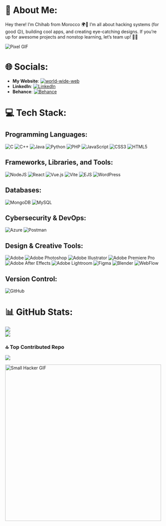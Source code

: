 # 💫 About Me:
Hey there! I’m Chihab from Morocco 🌍🚀 I’m all about hacking systems (for good 😉), building cool apps, and creating eye-catching designs. If you’re up for awesome projects and nonstop learning, let’s team up! 🎉✨

![Pixel GIF](https://media1.tenor.com/m/xRA9bB2fs1cAAAAC/zelda-link.gif)

# 🌐 Socials:

- **My Website**: [![world-wide-web](https://img.shields.io/badge/Website-%23000000.svg?logo=world-wide-web&logoColor=white)](https://chihabalaoui.com/)
- **LinkedIn**: [![LinkedIn](https://img.shields.io/badge/LinkedIn-%230077B5.svg?logo=linkedin&logoColor=white)](https://linkedin.com/in/chihab-medaghri-alaoui) 
- **Behance**: [![Behance](https://img.shields.io/badge/Behance-1769ff?logo=behance&logoColor=white)](https://behance.net/STRIX357)


# 💻 Tech Stack:

## Programming Languages:
![C](https://img.shields.io/badge/c-%2300599C.svg?style=flat&logo=c&logoColor=white) 
![C++](https://img.shields.io/badge/c++-%2300599C.svg?style=flat&logo=c%2B%2B&logoColor=white) 
![Java](https://img.shields.io/badge/java-%23ED8B00.svg?style=flat&logo=openjdk&logoColor=white) 
![Python](https://img.shields.io/badge/python-3670A0?style=flat&logo=python&logoColor=ffdd54) 
![PHP](https://img.shields.io/badge/php-%23777BB4.svg?style=flat&logo=php&logoColor=white) 
![JavaScript](https://img.shields.io/badge/javascript-%23323330.svg?style=flat&logo=javascript&logoColor=%23F7DF1E) 
![CSS3](https://img.shields.io/badge/css3-%231572B6.svg?style=flat&logo=css3&logoColor=white) 
![HTML5](https://img.shields.io/badge/html5-%23E34F26.svg?style=flat&logo=html5&logoColor=white)

## Frameworks, Libraries, and Tools:
![NodeJS](https://img.shields.io/badge/node.js-6DA55F?style=flat&logo=node.js&logoColor=white) 
![React](https://img.shields.io/badge/react-%2320232a.svg?style=flat&logo=react&logoColor=%2361DAFB) 
![Vue.js](https://img.shields.io/badge/vue.js-%2335495e.svg?style=flat&logo=vuedotjs&logoColor=%234FC08D) 
![Vite](https://img.shields.io/badge/vite-%23646CFF.svg?style=flat&logo=vite&logoColor=white) 
![EJS](https://img.shields.io/badge/ejs-%23B4CA65.svg?style=flat&logo=ejs&logoColor=black) 
![WordPress](https://img.shields.io/badge/WordPress-%23117AC9.svg?style=flat&logo=WordPress&logoColor=white)

## Databases:
![MongoDB](https://img.shields.io/badge/MongoDB-%234ea94b.svg?style=flat&logo=mongodb&logoColor=white) 
![MySQL](https://img.shields.io/badge/mysql-4479A1.svg?style=flat&logo=mysql&logoColor=white) 

## Cybersecurity & DevOps:
![Azure](https://img.shields.io/badge/azure-%230072C6.svg?style=flat&logo=microsoftazure&logoColor=white) 
![Postman](https://img.shields.io/badge/Postman-FF6C37?style=flat&logo=postman&logoColor=white) 

## Design & Creative Tools:
![Adobe](https://img.shields.io/badge/adobe-%23FF0000.svg?style=flat&logo=adobe&logoColor=white) 
![Adobe Photoshop](https://img.shields.io/badge/adobe%20photoshop-%2331A8FF.svg?style=flat&logo=adobe%20photoshop&logoColor=white) 
![Adobe Illustrator](https://img.shields.io/badge/adobe%20illustrator-%23FF9A00.svg?style=flat&logo=adobe%20illustrator&logoColor=white) 
![Adobe Premiere Pro](https://img.shields.io/badge/Adobe%20Premiere%20Pro-9999FF.svg?style=flat&logo=Adobe%20Premiere%20Pro&logoColor=white) 
![Adobe After Effects](https://img.shields.io/badge/Adobe%20After%20Effects-9999FF.svg?style=flat&logo=Adobe%20After%20Effects&logoColor=white) 
![Adobe Lightroom](https://img.shields.io/badge/Adobe%20Lightroom-31A8FF.svg?style=flat&logo=Adobe%20Lightroom&logoColor=white) 
![Figma](https://img.shields.io/badge/figma-%23F24E1E.svg?style=flat&logo=figma&logoColor=white) 
![Blender](https://img.shields.io/badge/blender-%23F5792A.svg?style=flat&logo=blender&logoColor=white) 
![WebFlow](https://img.shields.io/badge/webflow-%231517AB.svg?style=flat&logo=webflow&logoColor=white)

## Version Control:
![GitHub](https://img.shields.io/badge/github-%23121011.svg?style=flat&logo=github&logoColor=white) 

# 📊 GitHub Stats:
![](https://github-readme-streak-stats.herokuapp.com/?user=Chihab357&theme=onedark&hide_border=true)<br/>
![](https://github-readme-stats.vercel.app/api/top-langs/?username=Chihab357&theme=onedark&hide_border=true&include_all_commits=true&count_private=false&layout=compact)

### 🔝 Top Contributed Repo
![](https://github-contributor-stats.vercel.app/api?username=Chihab357&limit=5&theme=dark&combine_all_yearly_contributions=true)

<img src="https://i.redd.it/1asyzovvrn8a1.gif" width="500" alt="Small Hacker GIF">

